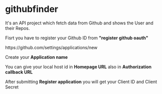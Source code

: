 # githubfinder

<p> It's an API project which fetch data from Github and shows the User and their Repos. </p>
<p> Fisrt you have to register your Github ID from <b>"register github oauth"</b> </p>
<p> https://github.com/settings/applications/new </p>
<p> Create your <b>Application name</b> </p>
<p> You can give your local host id in <b>Homepage URL</b> also in <b>Authorization callback URL</b> </p>
<p> After submitting <b>Register application</b> you will get your Client ID and Client Secret</p>
<p>  </p>
<p>  </p>
<p>  </p>
